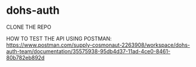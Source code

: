 # dohs-auth

CLONE THE REPO 

HOW TO TEST THE API USING POSTMAN: https://www.postman.com/supply-cosmonaut-2263908/workspace/dohs-auth-team/documentation/35575938-95db4d37-11ad-4ce0-8461-80b782eb892d